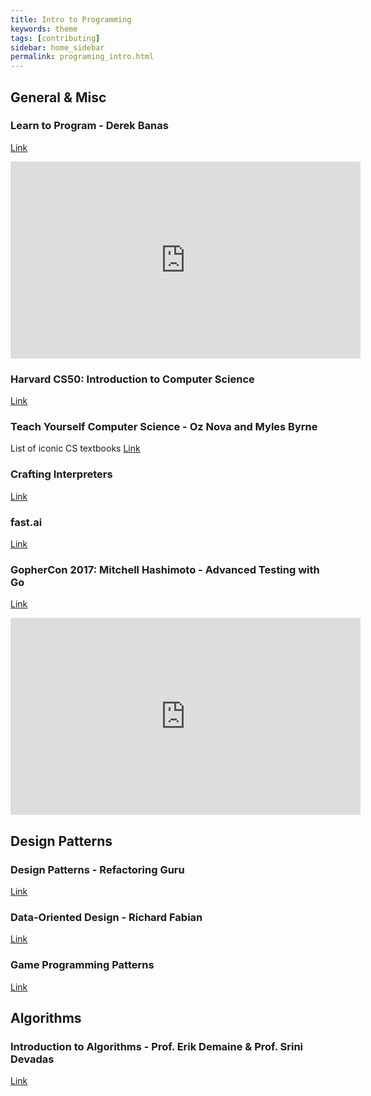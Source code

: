 ```yaml
---
title: Intro to Programming
keywords: theme
tags: [contributing]
sidebar: home_sidebar
permalink: programing_intro.html
---
```


## General & Misc

### Learn to Program - Derek Banas

[Link](https://www.youtube.com/watch?v=nwjAHQERL08&list=PLGLfVvz_LVvTn3cK5e6LjhgGiSeVlIRwt)

<iframe width="560" height="315" src="https://www.youtube.com/embed/nwjAHQERL08" frameborder="0" allow="accelerometer; autoplay; clipboard-write; encrypted-media; gyroscope; picture-in-picture" allowfullscreen></iframe>

### Harvard CS50: Introduction to Computer Science
[Link](https://online-learning.harvard.edu/course/cs50-introduction-computer-science?delta=0)

### Teach Yourself Computer Science - Oz Nova and Myles Byrne
List of iconic CS textbooks
[Link](https://teachyourselfcs.com/)

### Crafting Interpreters
[Link](https://www.craftinginterpreters.com/contents.html)

### fast.ai
[Link](https://www.fast.ai/)

### GopherCon 2017: Mitchell Hashimoto - Advanced Testing with Go
[Link](https://www.youtube.com/watch?v=8hQG7QlcLBk)

<iframe width="560" height="315" src="https://www.youtube.com/embed/8hQG7QlcLBk" frameborder="0" allow="accelerometer; autoplay; clipboard-write; encrypted-media; gyroscope; picture-in-picture" allowfullscreen></iframe>

## Design Patterns

### Design Patterns - Refactoring Guru
[Link](https://refactoring.guru/design-patterns/catalog)

### Data-Oriented Design - Richard Fabian
[Link](https://www.dataorienteddesign.com/dodbook/)

### Game Programming Patterns
[Link](http://gameprogrammingpatterns.com/contents.html)

## Algorithms

### Introduction to Algorithms - Prof. Erik Demaine & Prof. Srini Devadas
[Link](https://ocw.mit.edu/courses/electrical-engineering-and-computer-science/6-006-introduction-to-algorithms-fall-2011/)
